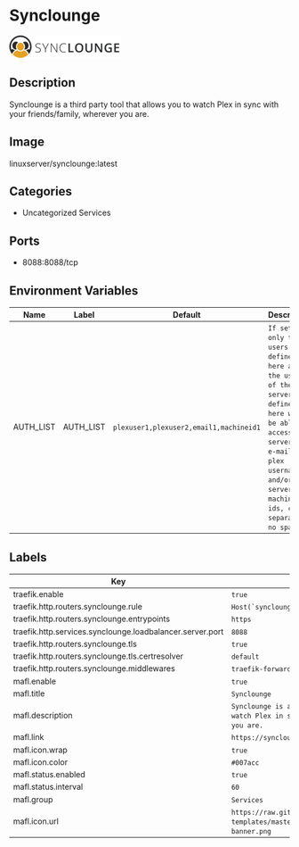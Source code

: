 # Synclounge

![Logo](images/Synclounge.png)

## Description
Synclounge is a third party tool that allows you to watch Plex in sync with your friends/family, wherever you are.

## Image
linuxserver/synclounge:latest

## Categories
- Uncategorized Services

## Ports
- 8088:8088/tcp

## Environment Variables
| Name | Label | Default | Description |
|------|-------|---------|-------------|
| AUTH_LIST | AUTH_LIST | ```plexuser1,plexuser2,email1,machineid1``` | ```If set, only the users defined here and the users of the plex servers defined here will be able to access the server. Use e-mails, plex usernames and/or plex server machine ids, comma separated, no spaces.``` |

## Labels
| Key | Value |
|-----|-------|
| traefik.enable | ```true``` |
| traefik.http.routers.synclounge.rule | ```Host(`synclounge.{$TRAEFIK_INGRESS_DOMAIN}`)``` |
| traefik.http.routers.synclounge.entrypoints | ```https``` |
| traefik.http.services.synclounge.loadbalancer.server.port | ```8088``` |
| traefik.http.routers.synclounge.tls | ```true``` |
| traefik.http.routers.synclounge.tls.certresolver | ```default``` |
| traefik.http.routers.synclounge.middlewares | ```traefik-forward-auth``` |
| mafl.enable | ```true``` |
| mafl.title | ```Synclounge``` |
| mafl.description | ```Synclounge is a third party tool that allows you to watch Plex in sync with your friends/family, wherever you are.``` |
| mafl.link | ```https://synclounge.{$TRAEFIK_INGRESS_DOMAIN}``` |
| mafl.icon.wrap | ```true``` |
| mafl.icon.color | ```#007acc``` |
| mafl.status.enabled | ```true``` |
| mafl.status.interval | ```60``` |
| mafl.group | ```Services``` |
| mafl.icon.url | ```https://raw.githubusercontent.com/linuxserver/docker-templates/master/linuxserver.io/img/synclounge-banner.png``` |

